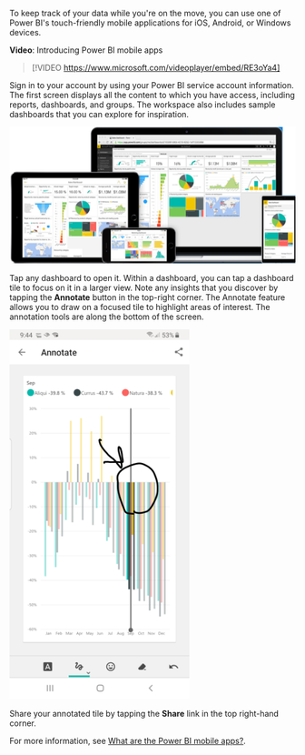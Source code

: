 To keep track of your data while you're on the move, you can use one of Power BI's touch-friendly mobile applications for iOS, Android, or Windows devices.

**Video**: Introducing Power BI mobile apps
> [!VIDEO https://www.microsoft.com/videoplayer/embed/RE3oYa4]

Sign in to your account by using your Power BI service account information. The first screen displays all the content to which you have access, including reports, dashboards, and groups. The workspace also includes sample dashboards that you can explore for inspiration.

![Photo of phones and tablets running the Power BI mobile apps.](../media/05-power-bi-desktop-mobile-apps.png)

Tap any dashboard to open it. Within a dashboard, you can tap a dashboard tile to focus on it in a larger view. Note any insights that you discover by tapping the **Annotate** button in the top-right corner. The Annotate feature allows you to draw on a focused tile to highlight areas of interest. The annotation tools are along the bottom of the screen.

![Screenshot from a smartphone showing drawn annotations over a visual.](../media/05-power-bi-desktop-phone-app.png)

Share your annotated tile by tapping the **Share** link in the top right-hand corner.

For more information, see [What are the Power BI mobile apps?](https://docs.microsoft.com/power-bi/consumer/mobile/mobile-apps-for-mobile-devices).
